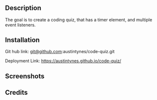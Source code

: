 # <Code-Quiz>

## Description

The goal is to create a coding quiz, that has a timer element, and multiple event listeners.


## Installation
Git hub link:
git@github.com:austintynes/code-quiz.git

Deployment Link: 
https://austintynes.github.io/code-quiz/

## Screenshots



## Credits



